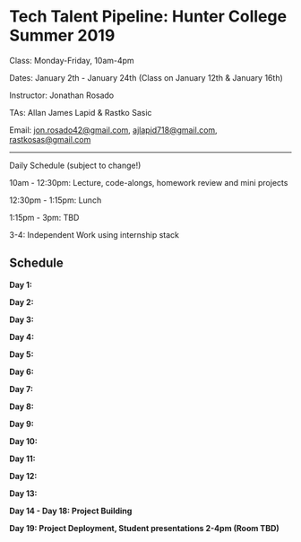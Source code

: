 # Tech Talent Pipeline: Hunter College Summer 2019

Class: Monday-Friday, 10am-4pm

Dates: January 2th - January 24th (Class on January 12th & January 16th)

Instructor: Jonathan Rosado

TAs: Allan James Lapid & Rastko Sasic

Email: jon.rosado42@gmail.com, ajlapid718@gmail.com, rastkosas@gmail.com

---

Daily Schedule (subject to change!)

10am - 12:30pm: Lecture, code-alongs, homework review and mini projects

12:30pm - 1:15pm: Lunch

1:15pm - 3pm: TBD

3-4: Independent Work using internship stack

## Schedule

**Day 1:**

**Day 2:**

**Day 3:**

**Day 4:**

**Day 5:**

**Day 6:**

**Day 7:**

**Day 8:**

**Day 9:**

**Day 10:**

**Day 11:**

**Day 12:**

**Day 13:**

**Day 14 - Day 18: Project Building**

**Day 19: Project Deployment, Student presentations 2-4pm (Room TBD)**
